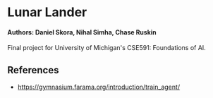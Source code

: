 # Lunar Lander

#### Authors: Daniel Skora, Nihal Simha, Chase Ruskin

Final project for University of Michigan's CSE591: Foundations of AI.

## References

- https://gymnasium.farama.org/introduction/train_agent/